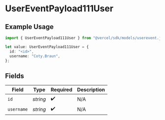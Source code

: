 # UserEventPayload111User

## Example Usage

```typescript
import { UserEventPayload111User } from "@vercel/sdk/models/userevent.js";

let value: UserEventPayload111User = {
  id: "<id>",
  username: "Coty.Braun",
};
```

## Fields

| Field              | Type               | Required           | Description        |
| ------------------ | ------------------ | ------------------ | ------------------ |
| `id`               | *string*           | :heavy_check_mark: | N/A                |
| `username`         | *string*           | :heavy_check_mark: | N/A                |